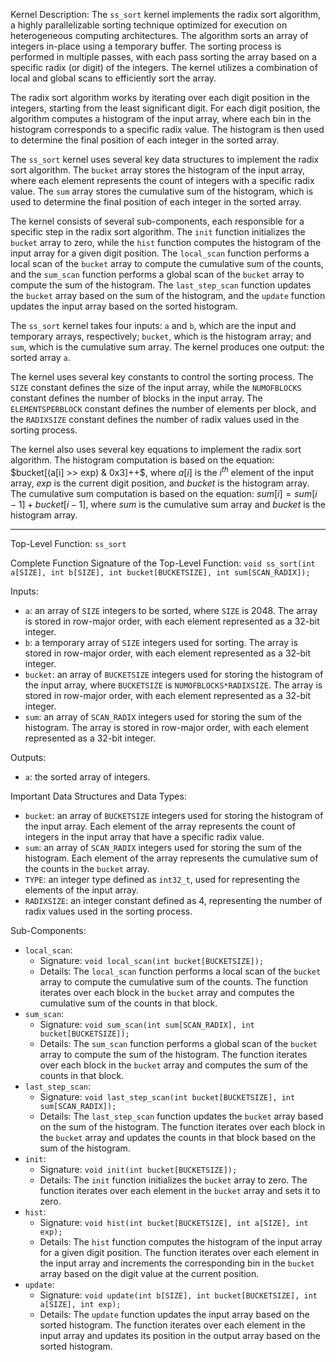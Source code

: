 Kernel Description:
The `ss_sort` kernel implements the radix sort algorithm, a highly parallelizable sorting technique optimized for execution on heterogeneous computing architectures. The algorithm sorts an array of integers in-place using a temporary buffer. The sorting process is performed in multiple passes, with each pass sorting the array based on a specific radix (or digit) of the integers. The kernel utilizes a combination of local and global scans to efficiently sort the array.

The radix sort algorithm works by iterating over each digit position in the integers, starting from the least significant digit. For each digit position, the algorithm computes a histogram of the input array, where each bin in the histogram corresponds to a specific radix value. The histogram is then used to determine the final position of each integer in the sorted array.

The `ss_sort` kernel uses several key data structures to implement the radix sort algorithm. The `bucket` array stores the histogram of the input array, where each element represents the count of integers with a specific radix value. The `sum` array stores the cumulative sum of the histogram, which is used to determine the final position of each integer in the sorted array.

The kernel consists of several sub-components, each responsible for a specific step in the radix sort algorithm. The `init` function initializes the `bucket` array to zero, while the `hist` function computes the histogram of the input array for a given digit position. The `local_scan` function performs a local scan of the `bucket` array to compute the cumulative sum of the counts, and the `sum_scan` function performs a global scan of the `bucket` array to compute the sum of the histogram. The `last_step_scan` function updates the `bucket` array based on the sum of the histogram, and the `update` function updates the input array based on the sorted histogram.

The `ss_sort` kernel takes four inputs: `a` and `b`, which are the input and temporary arrays, respectively; `bucket`, which is the histogram array; and `sum`, which is the cumulative sum array. The kernel produces one output: the sorted array `a`.

The kernel uses several key constants to control the sorting process. The `SIZE` constant defines the size of the input array, while the `NUMOFBLOCKS` constant defines the number of blocks in the input array. The `ELEMENTSPERBLOCK` constant defines the number of elements per block, and the `RADIXSIZE` constant defines the number of radix values used in the sorting process.

The kernel also uses several key equations to implement the radix sort algorithm. The histogram computation is based on the equation: $bucket[(a[i] >> exp) & 0x3]++$, where $a[i]$ is the $i^{th}$ element of the input array, $exp$ is the current digit position, and $bucket$ is the histogram array. The cumulative sum computation is based on the equation: $sum[i] = sum[i-1] + bucket[i-1]$, where $sum$ is the cumulative sum array and $bucket$ is the histogram array.

---

Top-Level Function: `ss_sort`

Complete Function Signature of the Top-Level Function:
`void ss_sort(int a[SIZE], int b[SIZE], int bucket[BUCKETSIZE], int sum[SCAN_RADIX]);`

Inputs:
- `a`: an array of `SIZE` integers to be sorted, where `SIZE` is 2048. The array is stored in row-major order, with each element represented as a 32-bit integer.
- `b`: a temporary array of `SIZE` integers used for sorting. The array is stored in row-major order, with each element represented as a 32-bit integer.
- `bucket`: an array of `BUCKETSIZE` integers used for storing the histogram of the input array, where `BUCKETSIZE` is `NUMOFBLOCKS*RADIXSIZE`. The array is stored in row-major order, with each element represented as a 32-bit integer.
- `sum`: an array of `SCAN_RADIX` integers used for storing the sum of the histogram. The array is stored in row-major order, with each element represented as a 32-bit integer.

Outputs:
- `a`: the sorted array of integers.

Important Data Structures and Data Types:
- `bucket`: an array of `BUCKETSIZE` integers used for storing the histogram of the input array. Each element of the array represents the count of integers in the input array that have a specific radix value.
- `sum`: an array of `SCAN_RADIX` integers used for storing the sum of the histogram. Each element of the array represents the cumulative sum of the counts in the `bucket` array.
- `TYPE`: an integer type defined as `int32_t`, used for representing the elements of the input array.
- `RADIXSIZE`: an integer constant defined as 4, representing the number of radix values used in the sorting process.

Sub-Components:
- `local_scan`:
    - Signature: `void local_scan(int bucket[BUCKETSIZE]);`
    - Details: The `local_scan` function performs a local scan of the `bucket` array to compute the cumulative sum of the counts. The function iterates over each block in the `bucket` array and computes the cumulative sum of the counts in that block.
- `sum_scan`:
    - Signature: `void sum_scan(int sum[SCAN_RADIX], int bucket[BUCKETSIZE]);`
    - Details: The `sum_scan` function performs a global scan of the `bucket` array to compute the sum of the histogram. The function iterates over each block in the `bucket` array and computes the sum of the counts in that block.
- `last_step_scan`:
    - Signature: `void last_step_scan(int bucket[BUCKETSIZE], int sum[SCAN_RADIX]);`
    - Details: The `last_step_scan` function updates the `bucket` array based on the sum of the histogram. The function iterates over each block in the `bucket` array and updates the counts in that block based on the sum of the histogram.
- `init`:
    - Signature: `void init(int bucket[BUCKETSIZE]);`
    - Details: The `init` function initializes the `bucket` array to zero. The function iterates over each element in the `bucket` array and sets it to zero.
- `hist`:
    - Signature: `void hist(int bucket[BUCKETSIZE], int a[SIZE], int exp);`
    - Details: The `hist` function computes the histogram of the input array for a given digit position. The function iterates over each element in the input array and increments the corresponding bin in the `bucket` array based on the digit value at the current position.
- `update`:
    - Signature: `void update(int b[SIZE], int bucket[BUCKETSIZE], int a[SIZE], int exp);`
    - Details: The `update` function updates the input array based on the sorted histogram. The function iterates over each element in the input array and updates its position in the output array based on the sorted histogram.